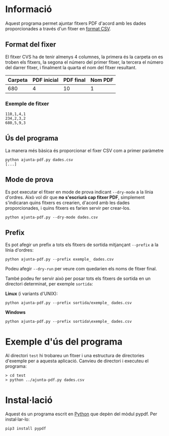 # Informació

Aquest programa permet ajuntar fitxers PDF d'acord amb les dades proporcionades
a través d'un fitxer en [format CSV](https://ca.wikipedia.org/wiki/CSV).

## Format del fixer

El fitxer CVS ha de tenir almenys 4 columnes, la primera és la carpeta on
es troben els fitxers, la segona el número del primer fitxer, la tercera
el número del darrer fitxer, i finalment la quarta el nom del fitxer resultant.

| Carpeta | PDF inicial  | PDF final | Nom PDF |
|---------|--------------|-----------|---------|
| 680     |       4      |      10   |    1    |

### Exemple de fitxer
```
110,1,4,1
234,2,3,2
680,5,9,3
```

## Ús del programa

La manera més bàsica és proporcionar el fixer CSV com a primer paràmetre
```
python ajunta-pdf.py dades.csv
[...]
```

## Mode de prova

Es pot executar el fitxer en mode de prova indicant `--dry-mode` a la línia d'ordres.
Això vol dir que **no s'escriurà cap fitxer PDF**, simplement s'indicaran quins fitxers
es crearien, d'acord amb les dades proporcionades, i quins fitxers es farien servir per
crear-los.
```
python ajunta-pdf.py --dry-mode dades.csv
```

## Prefix

Es pot afegir un prefix a tots els fitxers de sortida mitjançant `--prefix` a la
línia d'ordres:
```
python ajunta-pdf.py --prefix exemple_ dades.csv
```

Podeu afegir `--dry-run` per veure com quedarien els noms de fitxer final.

També podeu fer servir això per posar tots els fitxers de sortida en un directori
determinat, per exemple `sortida`:

**Linux** (i variants d'UNIX):
```
python ajunta-pdf.py --prefix sortida/exemple_ dades.csv
```

**Windows**
```
python ajunta-pdf.py --prefix sortida\exemple_ dades.csv
```

# Exemple d'ús del programa

Al directori `test` hi trobareu un fitxer i una estructura de directories d'exemple
per a aquesta aplicació. Canvieu de directori i executeu el programa:
```
> cd test
> python ../ajunta-pdf.py dades.csv
```

# Instal·lació

Aquest és un programa escrit en [Python](https://www.python.org/downloads/) que depèn del mòdul
pypdf. Per instal·lar-lo:
```
pip3 install pypdf
```

